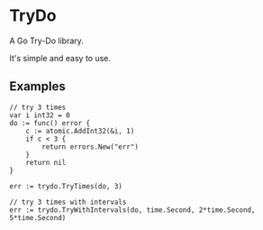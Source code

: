 # TryDo

A Go Try-Do library.

It's simple and easy to use.

## Examples

```
// try 3 times
var i int32 = 0
do := func() error {
    c := atomic.AddInt32(&i, 1)
    if c < 3 {
        return errors.New("err")
    }
    return nil
}

err := trydo.TryTimes(do, 3)

// try 3 times with intervals
err := trydo.TryWithIntervals(do, time.Second, 2*time.Second, 5*time.Second)
```
